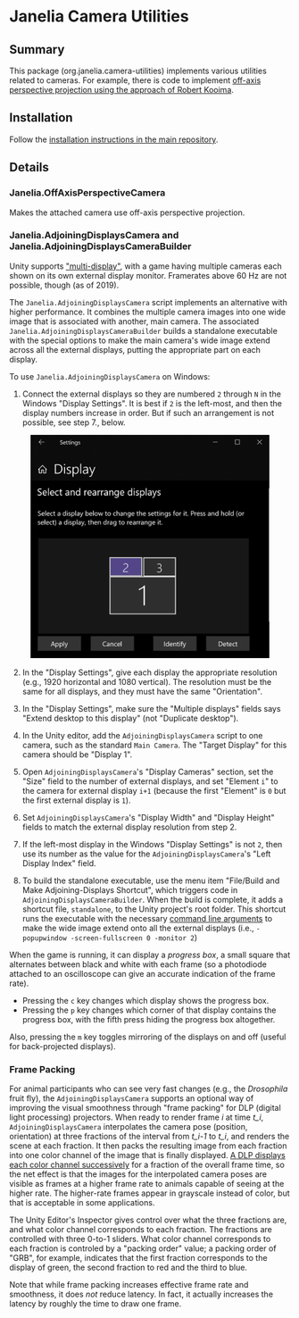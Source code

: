 # Janelia Camera Utilities

## Summary
This package (org.janelia.camera-utilities) implements various utilities related to cameras.  For example, there is code to implement [off-axis perspective projection using the approach of Robert Kooima](http://csc.lsu.edu/~kooima/articles/genperspective/).

## Installation
Follow the [installation instructions in the main repository](https://github.com/JaneliaSciComp/janelia-unity-toolkit/blob/master/README.md#installation).


## Details

### Janelia.OffAxisPerspectiveCamera

Makes the attached camera use off-axis perspective projection.

### Janelia.AdjoiningDisplaysCamera and Janelia.AdjoiningDisplaysCameraBuilder

Unity supports ["multi-display"](https://docs.unity3d.com/Manual/MultiDisplay.html), with a game having multiple cameras each shown on its own external display monitor.  Framerates above 60 Hz are not possible, though (as of 2019).

The `Janelia.AdjoiningDisplaysCamera` script implements an alternative with higher performance.  It combines the multiple camera images into one wide image that is associated with another, main camera.  The associated `Janelia.AdjoiningDisplaysCameraBuilder` builds a standalone executable with the special options to make the main camera's wide image extend across all the external displays, putting the appropriate part on each display.

To use `Janelia.AdjoiningDisplaysCamera` on Windows:

1. Connect the external displays so they are numbered `2` through `N` in the Windows "Display Settings".  It is best if `2` is the left-most, and then the display numbers increase in order.  But if such an arrangement is not possible, see step 7., below.

<p align="center">
<img src="./adjoiningDisplaysCamera.PNG" height="400">
</p>

2. In the "Display Settings", give each display the appropriate resolution (e.g., 1920 horizontal and 1080 vertical).  The resolution must be the same for all displays, and they must have the same "Orientation".

3. In the "Display Settings", make sure the "Multiple displays" fields says "Extend desktop to this display" (not "Duplicate desktop").

4. In the Unity editor, add the `AdjoiningDisplaysCamera` script to one camera, such as the standard `Main Camera`.  The "Target Display" for this camera should be "Display 1".

5. Open `AdjoiningDisplaysCamera`'s "Display Cameras" section, set the "Size" field to the number of external displays, and set "Element `i`" to the camera for external display `i+1` (because the first "Element" is `0` but the first external display is `1`).

6. Set `AdjoiningDisplaysCamera`'s "Display Width" and "Display Height" fields to match the external display resolution from step 2.

7. If the left-most display in the Windows "Display Settings" is not `2`, then use its number as the value for the `AdjoiningDisplaysCamera`'s "Left Display Index" field.

8. To build the standalone executable, use the menu item "File/Build and Make Adjoining-Displays Shortcut", which triggers code in `AdjoiningDisplaysCameraBuilder`.  When the build is complete, it adds a shortcut file, `standalone`, to the Unity project's root folder.  This shortcut runs the executable with the necessary [command line arguments](https://docs.unity3d.com/Manual/CommandLineArguments.html) to make the wide image extend onto all the external displays (i.e., `-popupwindow -screen-fullscreen 0 -monitor 2`)

When the game is running, it can display a _progress box_, a small square that alternates between black and white with each frame (so a photodiode attached to an oscilloscope can give an accurate indication of the frame rate).  
- Pressing the `c` key changes which display shows the progress box.
- Pressing the `p` key changes which corner of that display contains the progress box, with the fifth press hiding the progress box altogether.

Also, pressing the `m` key toggles mirroring of the displays on and off (useful for back-projected displays).

### Frame Packing

For animal participants who can see very fast changes (e.g., the _Drosophila_ fruit fly), the `AdjoiningDisplaysCamera` supports an optional way of improving the visual smoothness through "frame packing" for DLP (digital light processing) projectors.   When ready to render frame _i_ at time _t\_i_, `AdjoiningDisplaysCamera` interpolates the camera pose (position, orientation) at three fractions of the interval from _t\_i-1_ to _t\_i_, and renders the scene at each fraction.  It then packs the resulting image from each fraction into one color channel of the image that is finally displayed.  [A DLP displays each color channel successively](https://www.benq.com/en-us/business/resource/trends/dlp-and-3lcd-projectors.html) for a fraction of the overall frame time, so the net effect is that the images for the interpolated camera poses are visible as frames at a higher frame rate to animals capable of seeing at the higher rate.  The higher-rate frames appear in grayscale instead of color, but that is acceptable in some applications.

The Unity Editor's Inspector gives control over what the three fractions are, and what color channel corresponds to each fraction.  The fractions are controlled with three 0-to-1 sliders.  What color channel corresponds to each fraction is controled by a "packing order" value; a packing order of "GRB", for example, indicates that the first fraction corresponds to the display of green, the second fraction to red and the third to blue.

Note that while frame packing increases effective frame rate and smoothness, it does _not_ reduce latency.  In fact, it actually increases the latency by roughly the time to draw one frame.

